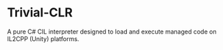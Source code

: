# Trivial-CLR
A pure C# CIL interpreter designed to load and execute managed code on IL2CPP (Unity) platforms.
